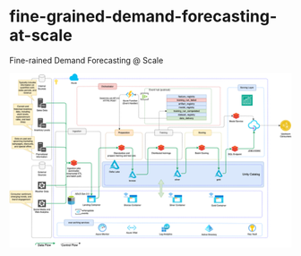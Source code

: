 # fine-grained-demand-forecasting-at-scale

Fine-rained Demand Forecasting @ Scale

![](./docs/images/mlops-overall-architecture-white-bg-v2.png)
